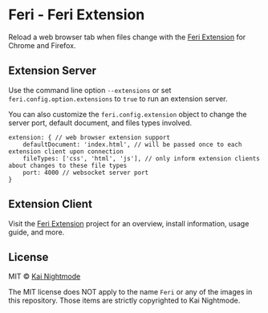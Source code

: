 # Feri - Feri Extension

Reload a web browser tab when files change with the [Feri Extension](https://github.com/nightmode/feri-extension#feri-extension) for Chrome and Firefox.

## Extension Server

Use the command line option `--extensions` or set `feri.config.option.extensions` to `true` to run an extension server.

You can also customize the `feri.config.extension` object to change the server port, default document, and files types involved.

```
extension: { // web browser extension support
    defaultDocument: 'index.html', // will be passed once to each extension client upon connection
    fileTypes: ['css', 'html', 'js'], // only inform extension clients about changes to these file types
    port: 4000 // websocket server port
}
```

## Extension Client

Visit the [Feri Extension](https://github.com/nightmode/feri-extension#feri-extension) project for an overview, install information, usage guide, and more.

## License

MIT © [Kai Nightmode](https://twitter.com/kai_nightmode)

The MIT license does NOT apply to the name `Feri` or any of the images in this repository. Those items are strictly copyrighted to Kai Nightmode.
